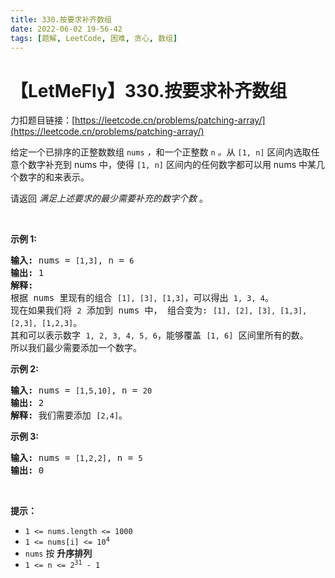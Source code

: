 ```yaml
---
title: 330.按要求补齐数组
date: 2022-06-02 19-56-42
tags: [题解, LeetCode, 困难, 贪心, 数组]
---
```


# 【LetMeFly】330.按要求补齐数组

力扣题目链接：[https://leetcode.cn/problems/patching-array/](https://leetcode.cn/problems/patching-array/)

<p>给定一个已排序的正整数数组 <code>nums</code>&nbsp;<em>，</em>和一个正整数&nbsp;<code>n</code><em> 。</em>从&nbsp;<code>[1, n]</code>&nbsp;区间内选取任意个数字补充到&nbsp;nums&nbsp;中，使得&nbsp;<code>[1, n]</code>&nbsp;区间内的任何数字都可以用&nbsp;nums&nbsp;中某几个数字的和来表示。</p>

<p>请返回 <em>满足上述要求的最少需要补充的数字个数</em>&nbsp;。</p>

<p>&nbsp;</p>

<p><strong>示例&nbsp;1:</strong></p>

<pre>
<strong>输入: </strong>nums = <code>[1,3]</code>, n = <code>6</code>
<strong>输出: </strong>1 
<strong>解释:</strong>
根据 nums&nbsp;里现有的组合&nbsp;<code>[1], [3], [1,3]</code>，可以得出&nbsp;<code>1, 3, 4</code>。
现在如果我们将&nbsp;<code>2</code>&nbsp;添加到&nbsp;nums 中，&nbsp;组合变为: <code>[1], [2], [3], [1,3], [2,3], [1,2,3]</code>。
其和可以表示数字&nbsp;<code>1, 2, 3, 4, 5, 6</code>，能够覆盖&nbsp;<code>[1, 6]</code>&nbsp;区间里所有的数。
所以我们最少需要添加一个数字。</pre>

<p><strong>示例 2:</strong></p>

<pre>
<strong>输入: </strong>nums = <code>[1,5,10]</code>, n = <code>20</code>
<strong>输出:</strong> 2
<strong>解释: </strong>我们需要添加&nbsp;<code>[2,4]</code>。
</pre>

<p><strong>示例&nbsp;3:</strong></p>

<pre>
<strong>输入: </strong>nums = <code>[1,2,2]</code>, n = <code>5</code>
<strong>输出:</strong> 0
</pre>

<p>&nbsp;</p>

<p><strong>提示：</strong></p>

<ul>
	<li><code>1 &lt;= nums.length &lt;= 1000</code></li>
	<li><code>1 &lt;= nums[i] &lt;= 10<sup>4</sup></code></li>
	<li><code>nums</code>&nbsp;按 <strong>升序排列</strong></li>
	<li><code>1 &lt;= n &lt;= 2<sup>31</sup>&nbsp;- 1</code></li>
</ul>


    